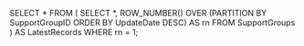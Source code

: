 SELECT 
    *
FROM 
    (
        SELECT 
            *,
            ROW_NUMBER() OVER (PARTITION BY SupportGroupID ORDER BY UpdateDate DESC) AS rn
        FROM 
            SupportGroups
    ) AS LatestRecords
WHERE 
    rn = 1;